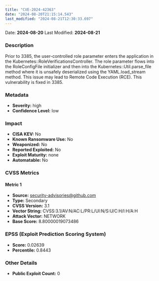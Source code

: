```yaml
---
title: "CVE-2024-42363"
date: "2024-08-20T21:15:14.543"
last_modified: "2024-08-21T12:30:33.697"
---
```




Date: **2024-08-20** Last Modified: **2024-08-21**

### Description  
Prior to 3385, the user-controlled role parameter enters the application in the Kubernetes::RoleVerificationsController. The role parameter flows into the RoleConfigFile initializer and then into the Kubernetes::Util.parse_file method where it is unsafely deserialized using the YAML.load_stream method. This issue may lead to Remote Code Execution (RCE). This vulnerability is fixed in 3385.

### Metadata  
- **Severity:** high
- **Confidence Level:** low

### Impact  
- **CISA KEV:** No
- **Known Ransomware Use:** No
- **Weaponized:** No
- **Reported Exploited:** No
- **Exploit Maturity:** none
- **Automatable:** No

### CVSS Metrics  

#### Metric 1
- **Source:** security-advisories@github.com
- **Type:** Secondary
- **CVSS Version:** 3.1
- **Vector String:** CVSS:3.1/AV:N/AC:L/PR:L/UI:N/S:U/C:H/I:H/A:H
- **Attack Vector:** NETWORK
- **Base Score:** 8.80000019073486


### EPSS (Exploit Prediction Scoring System)  
- **Score:** 0.02639
- **Percentile:** 0.8443

### Other Details  
- **Public Exploit Count:** 0
